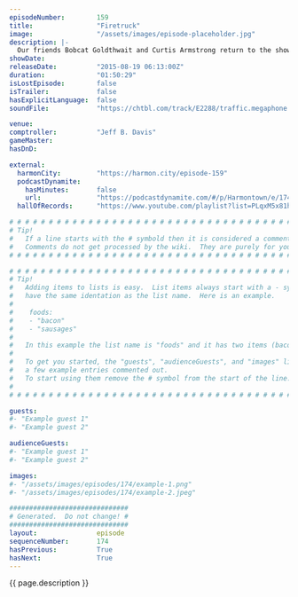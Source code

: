 ```yaml
---
episodeNumber:        159
title:                "Firetruck"
image:                "/assets/images/episode-placeholder.jpg"
description: |-
  Our friends Bobcat Goldthwait and Curtis Armstrong return to the show with plenty of insane stories to share.
showDate:             
releaseDate:          "2015-08-19 06:13:00Z"
duration:             "01:50:29"
isLostEpisode:        false
isTrailer:            false
hasExplicitLanguage:  false
soundFile:            "https://chtbl.com/track/E2288/traffic.megaphone.fm/STA9884448786.mp3?updated=1561415215"

venue:                
comptroller:          "Jeff B. Davis"
gameMaster:           
hasDnD:               

external:
  harmonCity:         "https://harmon.city/episode-159"
  podcastDynamite:
    hasMinutes:       false
    url:              "https://podcastdynamite.com/#/p/Harmontown/e/174/159"
  hallOfRecords:      "https://www.youtube.com/playlist?list=PLqxM5x81hNOYtfLrqV8D6yjZ5ebgRnypk"

# # # # # # # # # # # # # # # # # # # # # # # # # # # # # # # # # # # # # # # # # # # # #
# Tip!
#   If a line starts with the # symbold then it is considered a comment.
#   Comments do not get processed by the wiki.  They are purely for your information.
# # # # # # # # # # # # # # # # # # # # # # # # # # # # # # # # # # # # # # # # # # # # #

# # # # # # # # # # # # # # # # # # # # # # # # # # # # # # # # # # # # # # # # # # # # #
# Tip!
#   Adding items to lists is easy.  List items always start with a - symbol and have
#   have the same identation as the list name.  Here is an example.
#
#    foods:
#    - "bacon"
#    - "sausages"
#
#   In this example the list name is "foods" and it has two items (bacon, and sausages).
#
#   To get you started, the "guests", "audienceGuests", and "images" lists below have
#   a few example entries commented out.
#   To start using them remove the # symbol from the start of the line.
#
# # # # # # # # # # # # # # # # # # # # # # # # # # # # # # # # # # # # # # # # # # # # #

guests:
#- "Example guest 1"
#- "Example guest 2"

audienceGuests:
#- "Example guest 1"
#- "Example guest 2"

images:
#- "/assets/images/episodes/174/example-1.png"
#- "/assets/images/episodes/174/example-2.jpeg"

##############################
# Generated.  Do not change! #
##############################
layout:               episode
sequenceNumber:       174
hasPrevious:          True
hasNext:              True
---
```


<!-- The episode description will be rendered here -->
{{ page.description }}

<!-- Add your content BELOW here -->
<!-- vvvvvvvvvvvvvvvvvvvvvvvvvvv -->




<!-- ^^^^^^^^^^^^^^^^^^^^^^^^^^^ -->
<!-- Add your content ABOVE here -->

<!-- The episode gallery will be rendered here -->